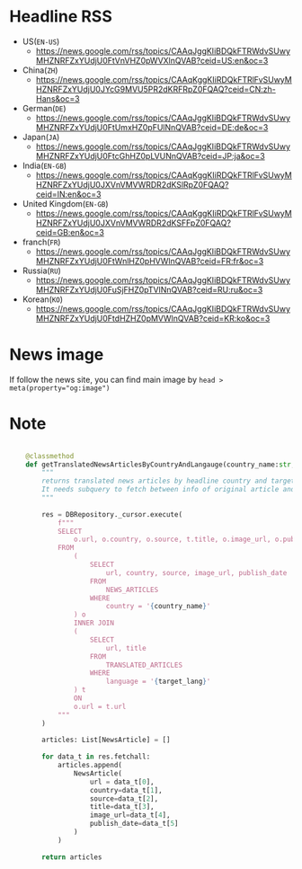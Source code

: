 # Headline RSS
- US(`EN-US`)
    - https://news.google.com/rss/topics/CAAqJggKIiBDQkFTRWdvSUwyMHZNRFZxYUdjU0FtVnVHZ0pWVXlnQVAB?ceid=US:en&oc=3
- China(`ZH`)
    - https://news.google.com/rss/topics/CAAqKggKIiRDQkFTRlFvSUwyMHZNRFZxYUdjU0JYcG9MVU5PR2dKRFRpZ0FQAQ?ceid=CN:zh-Hans&oc=3
- German(`DE`)
    - https://news.google.com/rss/topics/CAAqJggKIiBDQkFTRWdvSUwyMHZNRFZxYUdjU0FtUmxHZ0pFUlNnQVAB?ceid=DE:de&oc=3
- Japan(`JA`)
    - https://news.google.com/rss/topics/CAAqJggKIiBDQkFTRWdvSUwyMHZNRFZxYUdjU0FtcGhHZ0pLVUNnQVAB?ceid=JP:ja&oc=3
- India(`EN-GB`)
    - https://news.google.com/rss/topics/CAAqKggKIiRDQkFTRlFvSUwyMHZNRFZxYUdjU0JXVnVMVWRDR2dKSlRpZ0FQAQ?ceid=IN:en&oc=3
- United Kingdom(`EN-GB`)
    - https://news.google.com/rss/topics/CAAqKggKIiRDQkFTRlFvSUwyMHZNRFZxYUdjU0JXVnVMVWRDR2dKSFFpZ0FQAQ?ceid=GB:en&oc=3
- franch(`FR`)
    - https://news.google.com/rss/topics/CAAqJggKIiBDQkFTRWdvSUwyMHZNRFZxYUdjU0FtWnlHZ0pHVWlnQVAB?ceid=FR:fr&oc=3
- Russia(`RU`)
    - https://news.google.com/rss/topics/CAAqJggKIiBDQkFTRWdvSUwyMHZNRFZxYUdjU0FuSjFHZ0pTVlNnQVAB?ceid=RU:ru&oc=3
- Korean(`KO`)
    - https://news.google.com/rss/topics/CAAqJggKIiBDQkFTRWdvSUwyMHZNRFZxYUdjU0FtdHZHZ0pMVWlnQVAB?ceid=KR:ko&oc=3




# News image
If follow the news site, you can find main image by `head > meta(property="og:image")`


# Note

```python
 
    @classmethod
    def getTranslatedNewsArticlesByCountryAndLangauge(country_name:str, target_lang:str) -> List[NewsArticle]:
        """
        returns translated news articles by headline country and target language.
        It needs subquery to fetch between info of original article and translated article.
        """
        
        res = DBRepository._cursor.execute(
            f"""
            SELECT 
                o.url, o.country, o.source, t.title, o.image_url, o.publish_date
            FROM 
                (
                    SELECT 
                        url, country, source, image_url, publish_date 
                    FROM
                        NEWS_ARTICLES
                    WHERE
                        country = '{country_name}'
                ) o 
                INNER JOIN
                (
                    SELECT
                        url, title
                    FROM
                        TRANSLATED_ARTICLES
                    WHERE
                        language = '{target_lang}'
                ) t
                ON
                o.url = t.url
            """
        )
        
        articles: List[NewsArticle] = []
        
        for data_t in res.fetchall:
            articles.append(
                NewsArticle(
                    url = data_t[0],
                    country=data_t[1], 
                    source=data_t[2],
                    title=data_t[3],
                    image_url=data_t[4],
                    publish_date=data_t[5]
                )
            )
        
        return articles
```
